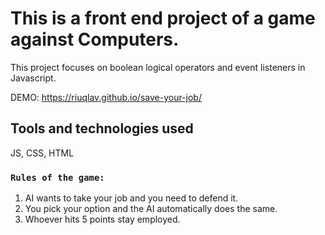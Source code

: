 # This is a front end project of a game against Computers.

This project focuses on boolean logical operators and event listeners in Javascript.

DEMO: https://riuqlav.github.io/save-your-job/

## Tools and technologies used

JS, CSS, HTML
### `Rules of the game:`

1. AI wants to take your job and you need to defend it.<br>
2. You pick your option and the AI automatically does the same.<br>
3. Whoever hits 5 points stay employed.
